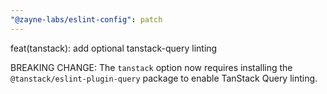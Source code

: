 ```yaml
---
"@zayne-labs/eslint-config": patch
---
```


feat(tanstack): add optional tanstack-query linting

BREAKING CHANGE: The `tanstack` option now requires installing the `@tanstack/eslint-plugin-query` package to enable TanStack Query linting.
